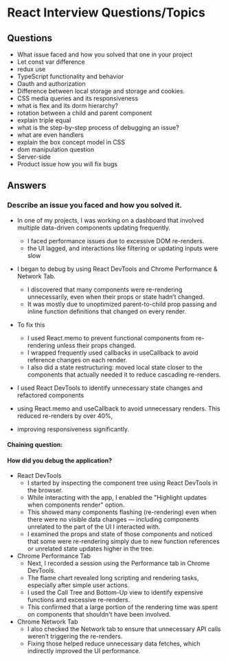 # React Interview Questions/Topics

## Questions
- What issue faced and how you solved that one in your project
- Let const var difference
- redux use
- TypeScript functionality and behavior
- Oauth and authorization
- Difference between local storage and storage and cookies.
- CSS media queries and its responsiveness
- what is flex and its dorm hierarchy?
- rotation between a child and parent component
- explain triple equal
- what is the step-by-step process of debugging an issue?
- what are even handlers
- explain the box concept model in CSS
- dom manipulation question
- Server-side
- Product issue how you will fix bugs

## Answers

### Describe an issue you faced and how you solved it.
- In one of my projects, I was working on a dashboard that involved multiple data-driven components updating frequently.
  - I faced performance issues due to excessive DOM re-renders.
  - the UI lagged, and interactions like filtering or updating inputs were slow
  
- I began to debug by using React DevTools and Chrome Performance & Network Tab.
  - I discovered that many components were re-rendering unnecessarily, even when their props or state hadn’t changed. 
  - It was mostly due to unoptimized parent-to-child prop passing and inline function definitions that changed on every render.
  
- To fix this
  - I used React.memo to prevent functional components from re-rendering unless their props changed.
  - I wrapped frequently used callbacks in useCallback to avoid reference changes on each render.
  - I also did a state restructuring: moved local state closer to the components that actually needed it to reduce cascading re-renders.
  
- I used React DevTools to identify unnecessary state changes and refactored components 
- using React.memo and useCallback to avoid unnecessary renders. This reduced re-renders by over 40%, 
- improving responsiveness significantly.

#### Chaining question:
#### How did you debug the application?
- React DevTools
  - I started by inspecting the component tree using React DevTools in the browser.
  - While interacting with the app, I enabled the "Highlight updates when components render" option.
  - This showed many components flashing (re-rendering) even when there were no visible data changes — including components unrelated to the part of the UI I interacted with.
  - I examined the props and state of those components and noticed that some were re-rendering simply due to new function references or unrelated state updates higher in the tree.
- Chrome Performance Tab
  - Next, I recorded a session using the Performance tab in Chrome DevTools.
  - The flame chart revealed long scripting and rendering tasks, especially after simple user actions.
  - I used the Call Tree and Bottom-Up view to identify expensive functions and excessive re-renders.
  - This confirmed that a large portion of the rendering time was spent on components that shouldn't have been involved.
- Chrome Network Tab
  - I also checked the Network tab to ensure that unnecessary API calls weren’t triggering the re-renders.
  - Fixing those helped reduce unnecessary data fetches, which indirectly improved the UI performance.